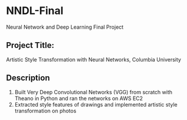# NNDL-Final
Neural Network and Deep Learning Final Project

## Project Title:
Artistic Style Transformation with Neural Networks, Columbia University

## Description
1. Built Very Deep Convolutional Networks (VGG) from scratch with Theano in Python and ran the networks on AWS EC2
2. Extracted style features of drawings and implemented artistic style transformation on photos

